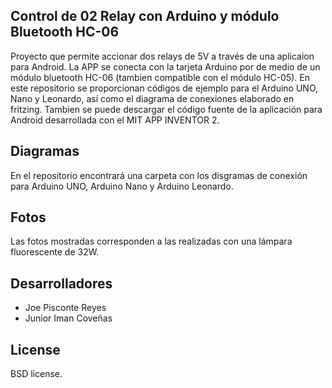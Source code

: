 ## Control de 02 Relay con Arduino y módulo Bluetooth HC-06

Proyecto que permite accionar dos relays de 5V a través de una aplicaion para Android.
La APP se conecta con la tarjeta Arduino por de medio de un módulo bluetooth HC-06 (tambien compatible con el módulo HC-05).
En este repositorio se proporcionan códigos de ejemplo para el Arduino UNO, Nano y Leonardo, así como el diagrama de conexiones elaborado en fritzing.
Tambien se puede descargar el código fuente de la aplicación para Android desarrollada con el MIT APP INVENTOR 2.

## Diagramas 

En el repositorio encontrará una carpeta con los disgramas de conexión para Arduino UNO, Arduino Nano y Arduino Leonardo.

## Fotos

Las fotos mostradas corresponden a las realizadas con una lámpara fluorescente de 32W.

## Desarrolladores

- Joe Pisconte Reyes
- Junior Iman Coveñas

## License

BSD license.
